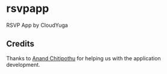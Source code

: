 # rsvpapp
RSVP App by CloudYuga

## Credits
Thanks to [Anand Chitipothu](https://twitter.com/anandology) for helping us with the application development. 
